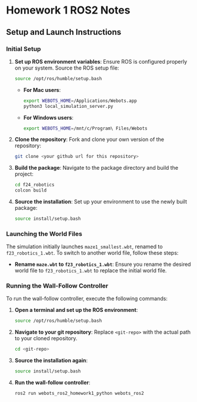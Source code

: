 
# Homework 1 ROS2 Notes

## Setup and Launch Instructions

### Initial Setup

1. **Set up ROS environment variables**:
   Ensure ROS is configured properly on your system. Source the ROS setup file:
   ```bash
   source /opt/ros/humble/setup.bash
   ```

   - **For Mac users**:
     ```bash
     export WEBOTS_HOME=/Applications/Webots.app
     python3 local_simulation_server.py
     ```

   - **For Windows users**:
     ```bash
     export WEBOTS_HOME=/mnt/c/Program\ Files/Webots
     ```

2. **Clone the repository**:
   Fork and clone your own version of the repository:
   ```bash
   git clone <your github url for this repository>
   ```

3. **Build the package**:
   Navigate to the package directory and build the project:
   ```bash
   cd f24_robotics
   colcon build
   ```

4. **Source the installation**:
   Set up your environment to use the newly built package:
   ```bash
   source install/setup.bash
   ```

### Launching the World Files

The simulation initially launches `maze1_smallest.wbt`, renamed to `f23_robotics_1.wbt`. To switch to another world file, follow these steps:

- **Rename `maze.wbt` to `f23_robotics_1.wbt`**:
  Ensure you rename the desired world file to `f23_robotics_1.wbt` to replace the initial world file.

### Running the Wall-Follow Controller

To run the wall-follow controller, execute the following commands:

1. **Open a terminal and set up the ROS environment**:
   ```bash
   source /opt/ros/humble/setup.bash
   ```

2. **Navigate to your git repository**:
   Replace `<git-repo>` with the actual path to your cloned repository.
   ```bash
   cd <git-repo>
   ```

3. **Source the installation again**:
   ```bash
   source install/setup.bash
   ```

4. **Run the wall-follow controller**:
   ```bash
   ros2 run webots_ros2_homework1_python webots_ros2
   ```
